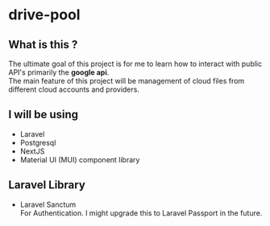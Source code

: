 # drive-pool

## What is this ?

The ultimate goal of this project is for me to learn how to interact with public API's primarily the **google api**.  
The main feature of this project will be management of cloud files from different cloud accounts and providers.

## I will be using
- Laravel
- Postgresql
- NextJS
- Material UI (MUI) component library

## Laravel Library

- Laravel Sanctum  
For Authentication. I might upgrade this to Laravel Passport in the future.
